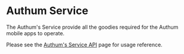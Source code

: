 # Authum Service
The Authum's Service provide all the goodies required for the Authum mobile apps to operate.

Please see the [Authum's Service API](https://github.com/Hoodbluck/doc/wiki/Authum-Service) page for usage reference.
